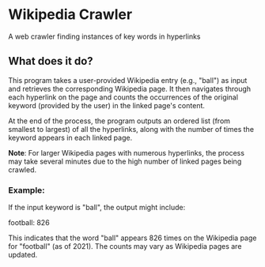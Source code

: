 # Wikipedia Crawler
 A web crawler finding instances of key words in hyperlinks

## What does it do?
This program takes a user-provided Wikipedia entry (e.g., "ball") as input and retrieves the corresponding Wikipedia page. It then navigates through each hyperlink on the page and counts the occurrences of the original keyword (provided by the user) in the linked page's content.

At the end of the process, the program outputs an ordered list (from smallest to largest) of all the hyperlinks, along with the number of times the keyword appears in each linked page.

**Note**: For larger Wikipedia pages with numerous hyperlinks, the process may take several minutes due to the high number of linked pages being crawled.

### Example:
If the input keyword is "ball", the output might include:

football: 826

This indicates that the word "ball" appears 826 times on the Wikipedia page for "football" (as of 2021). The counts may vary as Wikipedia pages are updated.
